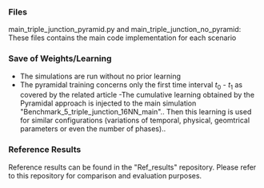 ### Files
main_triple_junction_pyramid.py and main_triple_junction_no_pyramid: These files contains the main code implementation for each scenario

### Save of Weights/Learning
- The simulations are run without no prior learning 
- The pyramidal training concerns only the first time interval $t_0$ - $t_1$ as covered by the related article
-The cumulative learning obtained by the Pyramidal approach is injected to the main simulation "Benchmark_5_triple_junction_16NN_main".. Then this learning
is used for similar configurations (variations of temporal, physical, geomtrical parameters or even the number of phases).. 

### Reference Results
Reference results can be found in the "Ref_results" repository. Please refer to this repository for comparison and evaluation purposes.

